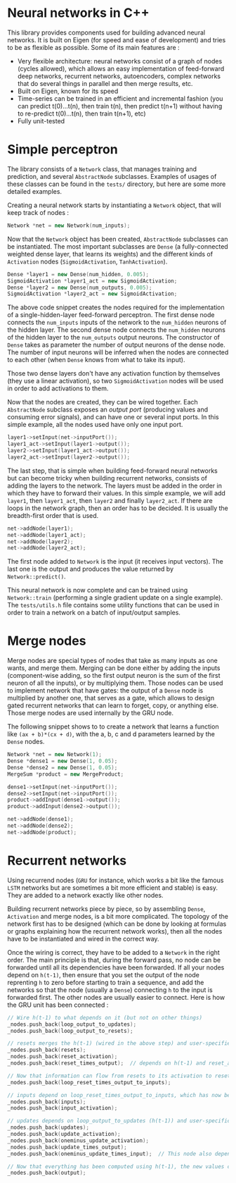 # Neural networks in C++

This library provides components used for building advanced neural networks. It is built on Eigen (for speed and ease of development) and tries to be as flexible as possible. Some of its main features are :

* Very flexible architecture: neural networks consist of a graph of nodes (cycles allowed), which allows an easy implementation of feed-forward deep networks, recurrent networks, autoencoders, complex networks that do several things in parallel and then merge results, etc.
* Built on Eigen, known for its speed
* Time-series can be trained in an efficient and incremental fashion (you can predict t(0)...t(n), then train t(n), then predict t(n+1) without having to re-predict t(0)...t(n), then train t(n+1), etc)
* Fully unit-tested

# Simple perceptron

The library consists of a `Network` class, that manages training and prediction, and several `AbstractNode` subclasses. Examples of usages of these classes can be found in the `tests/` directory, but here are some more detailed examples.

Creating a neural network starts by instantiating a `Network` object, that will keep track of nodes :

```cpp
Network *net = new Network(num_inputs);
```

Now that the `Network` object has been created, `AbstractNode` subclasses can be instantiated. The most important subclasses are `Dense` (a fully-connected weighted dense layer, that learns its weights) and the different kinds of `Activation` nodes (`SigmoidActivation`, `TanhActivation`).

```cpp
Dense *layer1 = new Dense(num_hidden, 0.005);
SigmoidActivation *layer1_act = new SigmoidActivation;
Dense *layer2 = new Dense(num_outputs, 0.005);
SigmoidActivation *layer2_act = new SigmoidActivation;
```

The above code snippet creates the nodes required for the implementation of a single-hidden-layer feed-forward perceptron. The first dense node connects the `num_inputs` inputs of the network to the `num_hidden` neurons of the hidden layer. The second dense node connects the `num_hidden` neurons of the hidden layer to the `num_outputs` output neurons. The constructor of `Dense` takes as parameter the number of output neurons of the dense node. The number of input neurons will be inferred when the nodes are connected to each other (when `Dense` knows from what to take its input).

Those two dense layers don't have any activation function by themselves (they use a linear activation), so two `SigmoidActivation` nodes will be used in order to add activations to them.

Now that the nodes are created, they can be wired together. Each `AbstractNode` subclass exposes an *output port* (producing values and consuming error signals), and can have one or several input ports. In this simple example, all the nodes used have only one input port.

```cpp
layer1->setInput(net->inputPort());
layer1_act->setInput(layer1->output());
layer2->setInput(layer1_act->output());
layer2_act->setInput(layer2->output());
```

The last step, that is simple when building feed-forward neural networks but can become tricky when building recurrent networks, consists of adding the layers to the network. The layers must be added in the order in which they have to forward their values. In this simple example, we will add `layer1`, then `layer1_act`, then `layer2` and finally `layer2_act`. If there are loops in the network graph, then an order has to be decided. It is usually the breadth-first order that is used.

```cpp
net->addNode(layer1);
net->addNode(layer1_act);
net->addNode(layer2);
net->addNode(layer2_act);
```

The first node added to `Network` is the input (it receives input vectors). The last one is the output and produces the value returned by `Network::predict()`.

This neural network is now complete and can be trained using `Network::train` (performing a single gradient update on a single example). The `tests/utils.h` file contains some utility functions that can be used in order to train a network on a batch of input/output samples.

# Merge nodes

Merge nodes are special types of nodes that take as many inputs as one wants, and merge them. Merging can be done either by adding the inputs (component-wise adding, so the first output neuron is the sum of the first neuron of all the inputs), or by multiplying them. Those nodes can be used to implement network that have gates: the output of a `Dense` node is multiplied by another one, that serves as a gate, which allows to design gated recurrent networks that can learn to forget, copy, or anything else. Those merge nodes are used internally by the GRU node.

The following snippet shows to to create a network that learns a function like `(ax + b)*(cx + d)`, with the a, b, c and d parameters learned by the `Dense` nodes.

```cpp
Network *net = new Network(1);
Dense *dense1 = new Dense(1, 0.05);
Dense *dense2 = new Dense(1, 0.05);
MergeSum *product = new MergeProduct;

dense1->setInput(net->inputPort());
dense2->setInput(net->inputPort());
product->addInput(dense1->output());
product->addInput(dense2->output());

net->addNode(dense1);
net->addNode(dense2);
net->addNode(product);
```

# Recurrent networks

Using recurrend nodes (`GRU` for instance, which works a bit like the famous `LSTM` networks but are sometimes a bit more efficient and stable) is easy. They are added to a network exactly like other nodes.

Building recurrent networks piece by piece, so by assembling `Dense`, `Activation` and merge nodes, is a bit more complicated. The topology of the network first has to be designed (which can be done by looking at formulas or graphs explaining how the recurrent network works), then all the nodes have to be instantiated and wired in the correct way.

Once the wiring is correct, they have to be added to a `Network` in the right order. The main principle is that, during the forward pass, no node can be forwarded until all its dependencies have been forwarded. If all your nodes depend on `h(t-1)`, then ensure that you set the output of the node reprenting `h` to zero before starting to train a sequence, and add the networks so that the node (usually a `Dense`) connecting `h` to the input is forwarded first. The other nodes are usually easier to connect. Here is how the GRU unit has been connected :

```cpp
// Wire h(t-1) to what depends on it (but not on other things)
_nodes.push_back(loop_output_to_updates);
_nodes.push_back(loop_output_to_resets);

// resets merges the h(t-1) (wired in the above step) and user-specified reset signals
_nodes.push_back(resets);
_nodes.push_back(reset_activation);
_nodes.push_back(reset_times_output);  // depends on h(t-1) and reset_activation, okay to add here

// Now that information can flow from resets to its activation to reset_times_output, reset_times_output can be used
_nodes.push_back(loop_reset_times_output_to_inputs);

// inputs depend on loop_reset_times_output_to_inputs, which has now been added to the network, and user-specific inputs.
_nodes.push_back(inputs);
_nodes.push_back(input_activation);

// updates depends on loop_output_to_updates (h(t-1)) and user-specific updates.
_nodes.push_back(updates);
_nodes.push_back(update_activation);
_nodes.push_back(oneminus_update_activation);
_nodes.push_back(update_times_output);
_nodes.push_back(oneminus_update_times_input);  // This node also depends on input, hence its addition near the end of this code snippet.

// Now that everything has been computed using h(t-1), the new values can be forwarded to the output, h(t)
_nodes.push_back(output);
```
